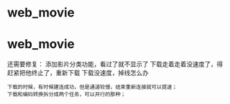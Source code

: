 # web_movie
# web_movie

还需要修复：
    添加影片分类功能，看过了就不显示了
    下载走着走着没速度了，得赶紧把他终止了，重新下载
    下载没速度，掉线怎么办

    下载的时候，有时候建连成功，但是通道较慢，结束重新连接就可以提速；
    下载和编码转换拆分成两个任务，可以并行的那种；

